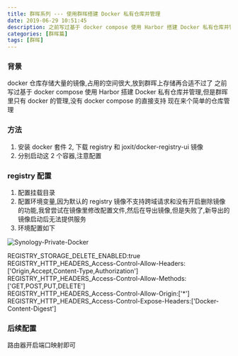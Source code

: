 ```yaml
---
title: 群晖系列 --- 使用群晖搭建 Docker 私有仓库并管理
date: 2019-06-29 10:51:45
description: 之前写过基于 docker compose 使用 Harbor 搭建 Docker 私有仓库并管理,但是群晖里只有 docker 的管理,没有 docker compose 的直接支持
categories: [群晖篇]
tags: [群晖]
---
```


<!-- more -->
### 背景
docker 仓库存储大量的镜像,占用的空间很大,放到群晖上存储再合适不过了
之前写过基于 docker compose 使用 Harbor 搭建 Docker 私有仓库并管理,但是群晖里只有 docker 的管理,没有 docker compose 的直接支持
现在来个简单的仓库管理

### 方法
1. 安装 docker 套件
2, 下载 registry 和 joxit/docker-registry-ui 镜像
3. 分别启动这 2 个容器,注意配置

### registry 配置
1. 配置挂载目录
2. 配置环境变量,因为默认的 registry 镜像不支持跨域请求和没有开启删除镜像的功能,我曾尝试在镜像里修改配置文件,然后在导出镜像,但是失败了,新导出的镜像启动后无法提供服务
3. 环境配置如下

![Synology-Private-Docker](http://image.joylau.cn/blog/Synology-Private-Docker.png)

REGISTRY_STORAGE_DELETE_ENABLED:true  
REGISTRY_HTTP_HEADERS_Access-Control-Allow-Headers:['Origin,Accept,Content-Type,Authorization']  
REGISTRY_HTTP_HEADERS_Access-Control-Allow-Methods:['GET,POST,PUT,DELETE']  
REGISTRY_HTTP_HEADERS_Access-Control-Allow-Origin:['*']  
REGISTRY_HTTP_HEADERS_Access-Control-Expose-Headers:['Docker-Content-Digest']  

### 后续配置
路由器开启端口映射即可